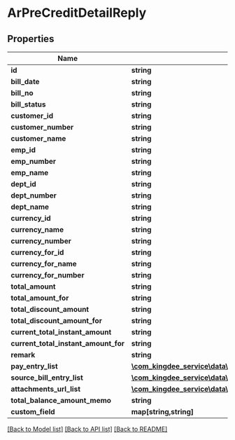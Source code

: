 # ArPreCreditDetailReply

## Properties
Name | Type | Description | Notes
------------ | ------------- | ------------- | -------------
**id** | **string** |  | [optional] 
**bill_date** | **string** |  | [optional] 
**bill_no** | **string** |  | [optional] 
**bill_status** | **string** |  | [optional] 
**customer_id** | **string** |  | [optional] 
**customer_number** | **string** |  | [optional] 
**customer_name** | **string** |  | [optional] 
**emp_id** | **string** |  | [optional] 
**emp_number** | **string** |  | [optional] 
**emp_name** | **string** |  | [optional] 
**dept_id** | **string** |  | [optional] 
**dept_number** | **string** |  | [optional] 
**dept_name** | **string** |  | [optional] 
**currency_id** | **string** |  | [optional] 
**currency_name** | **string** |  | [optional] 
**currency_number** | **string** |  | [optional] 
**currency_for_id** | **string** |  | [optional] 
**currency_for_name** | **string** |  | [optional] 
**currency_for_number** | **string** |  | [optional] 
**total_amount** | **string** |  | [optional] 
**total_amount_for** | **string** |  | [optional] 
**total_discount_amount** | **string** |  | [optional] 
**total_discount_amount_for** | **string** |  | [optional] 
**current_total_instant_amount** | **string** |  | [optional] 
**current_total_instant_amount_for** | **string** |  | [optional] 
**remark** | **string** |  | [optional] 
**pay_entry_list** | [**\com_kingdee_service\data\entity\ArPreCreditDetailReplyPayEntry[]**](ArPreCreditDetailReplyPayEntry.md) |  | [optional] 
**source_bill_entry_list** | [**\com_kingdee_service\data\entity\ArPreCreditDetailReplySourceBillEntry[]**](ArPreCreditDetailReplySourceBillEntry.md) |  | [optional] 
**attachments_url_list** | [**\com_kingdee_service\data\entity\ArPreCreditDetailReplyAttachmentsUrl[]**](ArPreCreditDetailReplyAttachmentsUrl.md) |  | [optional] 
**total_balance_amount_memo** | **string** |  | [optional] 
**custom_field** | **map[string,string]** |  | [optional] 

[[Back to Model list]](../README.md#documentation-for-models) [[Back to API list]](../README.md#documentation-for-api-endpoints) [[Back to README]](../README.md)


